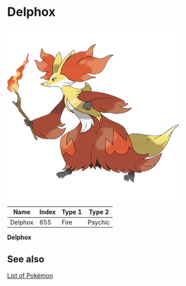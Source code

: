 # Delphox


![Delphox](images/655.png)

| **Name** | **Index** | **Type 1** | **Type 2** |
|----|----|----|----|
| Delphox | 655 | Fire | Psychic  |

**Delphox** 

## See also

[List of Pokémon](../pokemon.md)
